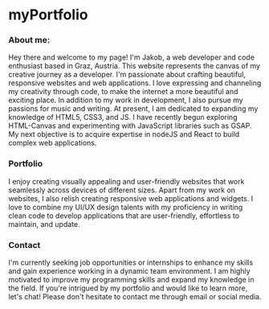 # myPortfolio

### About me:

Hey there and welcome to my page! I'm Jakob, a web developer and code enthusiast based in Graz, Austria. This website represents the canvas of my creative journey as a developer. I'm passionate about crafting beautiful, responsive websites and web applications. I love expressing and channeling my creativity through code, to make the internet a more beautiful and exciting place.
In addition to my work in development, I also pursue my passions for music and writing.
At present, I am dedicated to expanding my knowledge of HTML5, CSS3, and JS. I have recently begun exploring HTML-Canvas and experimenting with JavaScript libraries such as GSAP. My next objective is to acquire expertise in nodeJS and React to build complex web applications.

### Portfolio

I enjoy creating visually appealing and user-friendly websites that work seamlessly across devices of different sizes.
Apart from my work on websites, I also relish creating responsive web applications and widgets.
I love to combine my UI/UX design talents with my proficiency in writing clean code to develop applications that are user-friendly, effortless to maintain, and update.

### Contact

I'm currently seeking job opportunities or internships to enhance my skills and gain experience working in a dynamic team environment. I am highly motivated to improve my programming skills and expand my knowledge in the field. If you're intrigued by my portfolio and would like to learn more, let's chat!
Please don't hesitate to contact me through email or social media.
